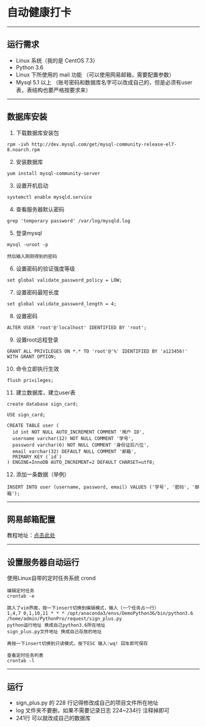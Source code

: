 # 自动健康打卡

------

## 运行需求
* Linux 系统（我的是 CentOS 7.3）
* Python 3.6
* Linux 下所使用的 mail 功能 （可以使用网易邮箱，需要配置参数）
* Mysql 5.1 以上 （账号密码和数据库名字可以改成自己的，但是必须有user表，表结构也要严格按要求来）

------

## 数据库安装
1. 下载数据库安装包
```shell
rpm -ivh http://dev.mysql.com/get/mysql-community-release-el7-8.noarch.rpm
```
2. 安装数据库
```
yum install mysql-community-server
```
3. 设置开机启动
```shell
systemctl enable mysqld.service
```
4. 查看服务器默认密码
```
grep 'temporary password' /var/log/mysqld.log
```
5. 登录mysql
```
mysql -uroot -p

然后输入刚刚得到的密码
```
6. 设置密码的验证强度等级
```mysql
set global validate_password_policy = LOW;
```
7. 设置密码最短长度
```mysql
set global validate_password_length = 4;
```
8. 设置密码
```mysql
ALTER USER 'root'@'localhost' IDENTIFIED BY 'root';
```
9. 设置root远程登录
```mysql
GRANT ALL PRIVILEGES ON *.* TO 'root'@'%' IDENTIFIED BY 'a123456!' WITH GRANT OPTION;
```
10. 命令立即执行生效
```mysql
flush privileges;
```
11. 建立数据库，建立user表
```mysql
create database sign_card;

USE sign_card;

CREATE TABLE user (
  id int NOT NULL AUTO_INCREMENT COMMENT '用户 ID',
  username varchar(12) NOT NULL COMMENT '学号',
  password varchar(6) NOT NULL COMMENT '身份证后六位',
  email varchar(32) DEFAULT NULL COMMENT '邮箱',
  PRIMARY KEY (`id`)
) ENGINE=InnoDB AUTO_INCREMENT=2 DEFAULT CHARSET=utf8;
```
12. 添加一条数据（举例）
```mysql
INSERT INTO user (username, password, email) VALUES ('学号', '密码', '邮箱');
```

------

## 网易邮箱配置
教程地址：[点击此处](https://www.cnblogs.com/mython/p/12180299.html)

------

## 设置服务器自动运行
使用Linux自带的定时任务系统 crond
```
编辑定时任务
crontab -e

跳入了vim界面，按一下insert切换到编辑模式，输入（一个任务占一行）
1,4,7 0,1,10,11 * * * /opt/anaconda3/envs/DemoPython36/bin/python3.6 /home/admin/PythonPro/request/sign_plus.py
python运行地址 换成自己python3.6所在地址
sign_plus.py文件地址 换成自己存放的地址

再按一下insert切换到只读模式，按下ESC 输入:wq! 回车即可保存

查看定时任务列表
crontab -l
```

------

## 运行
* sign_plus.py 的 228 行记得修改成自己的项目文件所在地址
* log 文件夹不要删，如果不需要记录日志 224~234行 注释掉即可
* 241行 可以就改成自己的数据库
